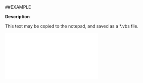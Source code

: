

##EXAMPLE

**Description**

This text may be copied to the notepad, and saved as a *.vbs file.

![](../../Examples/vbs/ClientScript.OnCurrentDocumentSaved.vbs.txt)





